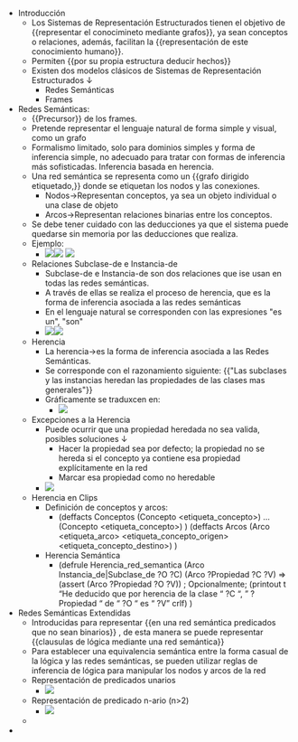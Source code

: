 - Introducción
    - Los Sistemas de Representación Estructurados tienen el objetivo de {{representar el conocimineto mediante grafos}}, ya sean conceptos o relaciones, además, facilitan la {{representación de este conocimiento humano}}.
    - Permiten {{por su propia estructura deducir hechos}}
    - Existen dos modelos clásicos de Sistemas de Representación Estructurados ↓ 
        - Redes Semánticas
        - Frames
- Redes Semánticas:
    - {{Precursor}} de los frames.
    - Pretende representar el lenguaje natural de forma simple y visual, como un grafo
    - Formalismo limitado, solo para dominios simples y forma de inferencia simple, no adecuado para tratar con formas de inferencia más sofisticadas. Inferencia basada en herencia.
    - Una red semántica se representa como un {{grafo dirigido etiquetado,}} donde se etiquetan los nodos y las conexiones.
        - Nodos→Representan conceptos, ya sea un objeto individual o una clase de objeto
        - Arcos→Representan relaciones binarias entre los conceptos.
    - Se debe tener cuidado con las deducciones ya que el sistema puede quedarse sin memoria por las deducciones que realiza.
    - Ejemplo:
        - ![](https://remnote-user-data.s3.amazonaws.com/-IjysUJjpXXRvS9KSelXWX2FRqyEQOUVBdzlZYPvGUKsD7CkiNSp01ELsE_UdxRJ81Rr7SlmrP-quhd6aDGyLQsXKijqXJ1vXpWZew7XOAOeFkwuPGumP2aVKaAcoT1y.png)![](https://remnote-user-data.s3.amazonaws.com/oYIXRnWW-uw2woMWrkE8_FQYF0w4O2ja_wcU_enoQwtUZqHS6mCZf_0_Vm5-RLZaqfczQSl8_bYrBQ0rzrPDL7ViJb_vdAmi9ApjIVYC1DUZC_DgxMJrrtL3aORdN1qU.png) ![](https://remnote-user-data.s3.amazonaws.com/JWxx05rJFjiKKuBomO_52qu9lEhO9ykWuznV8QZRKZKotB_yI6HiVSNKB4rSsaY3EyuLHxRbqnlM_bvlNn-rpC9p24eGsXaqFDR4I0_I7C0AsNvIAo6N7jC7UmgBLD-8.png) 
    - Relaciones Subclase-de e Instancia-de
        - Subclase-de e Instancia-de son dos relaciones que ise usan en todas las redes semánticas.
        - A través de ellas se realiza el proceso de herencia, que es la forma de inferencia asociada a las redes semánticas
        - En el lenguaje natural se corresponden con las expresiones "es un", "son"
        - ![](https://remnote-user-data.s3.amazonaws.com/KRzTohXSTnXp_nzVQIEbLe-5Km06CD6hdD02kN6UGumfENga9OkGOQpaz-LlN0ncvsA0dB6_ggbSvQhUKt5RxGL-9UHcxe3KkXDOauygm292Zf-c5TuE5dU2x9H2EOQz.png)![](https://remnote-user-data.s3.amazonaws.com/MyBzqMhCJPATN5WmSMkNDHX_MtquNcNPrFXHp3fKAXOnoyzeQgU0k9sKFGktSoQorxFrLPlbymBjy8sKbQgq378RKMqRoYScE6OMlsQ8dIHOrc9oblSvnTcRfl9sLFC9.png) 
    - Herencia
        - La herencia→es la forma de inferencia asociada a las Redes Semánticas.
        - Se corresponde con el razonamiento siguiente: {{"Las subclases y las instancias heredan las propiedades de las clases mas generales"}} 
        - Gráficamente se traduxcen en:
            - ![](https://remnote-user-data.s3.amazonaws.com/lOVQr96InhWrMtRwej3pJBIpCaLdOo5yQY_AkFYgzQBF0vpu7NrK3IzeFv7c2ODBzHvtrQxuqQO0v1xRfKgMJvPDr2DmhUnY6p6jPGuPp6jLH315HKfHHNSGV0ilFN9f.png) 
    - Excepciones a la Herencia
        - Puede ocurrir que una propiedad heredada no sea valida, posibles soluciones ↓ 
            - Hacer la propiedad sea por defecto; la propiedad no se hereda si el concepto ya contiene esa propiedad explícitamente en la red
            - Marcar esa propiedad como no heredable
        - ![](https://remnote-user-data.s3.amazonaws.com/Q3C0MjDO7GSB-7P6xX4TlpADBb8Scr3mhciSAqm701I62TOtGw5SfJeHxGrcHmXJ3Sf19x1pzOA0qBFi5xPoSQr2ijLPd_xKT3esIuftzcQfCNXrFw4r2F_jv7Kc9_nF.png) 
    - Herencia en Clips
        - Definición de conceptos y arcos:
            - (deffacts Conceptos
	(Concepto <etiqueta_concepto>)
	…
	(Concepto <etiqueta_concepto>)
)
(deffacts Arcos
	(Arco <etiqueta_arco> <etiqueta_concepto_origen> <etiqueta_concepto_destino>)
)
        - Herencia Semántica
            - (defrule Herencia_red_semantica
	(Arco Instancia_de|Subclase_de ?O ?C)
	(Arco ?Propiedad ?C ?V)
	=>
	(assert (Arco ?Propiedad ?O ?V))
	; Opcionalmente;
	(printout t “He deducido que por herencia de la clase “ ?C “, ” ?Propiedad “ de “ ?O “ es “ ?V” crlf)
)
- Redes Semánticas Extendidas
    - Introducidas para representar {{en una red semántica predicados que no sean binarios}} , de esta manera se puede representar {{clausulas de lógica mediante una red semántica}} 
    - Para establecer una equivalencia semántica entre la forma casual de la lógica y las redes semánticas, se pueden utilizar reglas de inferencia de lógica para manipular los nodos y arcos de la red
    - Representación de predicados unarios
        - ![](https://remnote-user-data.s3.amazonaws.com/_mdBV7T6Fy-hoFe4FZPNG8B32RZZozcBwnzz8IsJpIIa1bNIRjAGnWZ_n6U3lMBPBHB1uhVwZ_hSbn16b4BTKqLrBau8xThWlIvdLcHUIpKbbwLbLPlrhKXYAjScFzw4.png) 
    - Representación de predicado n-ario (n>2)
        - ![](https://remnote-user-data.s3.amazonaws.com/wr8iVhcnbG--UnlLAQ84qULV24XYNaDCp0Wm2yJ1f0pDIgOPq6AWexvTbOrEwFN6ov40FhlOoY67Q3KLbhRJegT7JvuNDjQglHBakYjSswszwYscGXDcUtAnYFtUJA3F.png) 
    - 
- 
